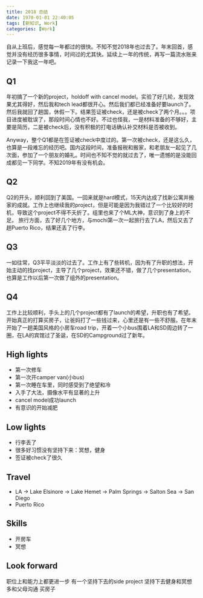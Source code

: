 ```yaml
---
title: 2018 总结
date: 1970-01-01 22:40:05
tags: [新知识, Work]
categories: [Work]
---
```


自从上班后，感觉每一年都过的很快。不知不觉2018年也过去了。年末回首，感觉并没有经历很多事情，时间过的尤其快。延续上一年的传统，再写一篇流水账来记录一下我这一年吧。

Q1
-----
年初搞了一个新的project，holdoff with cancel model。实验了好几轮，发现效果尤其得好，然后我和tech lead都很开心。然后我们都已经准备好要launch了。然后我就回了趟国，休假一下。结果签证被check，还是被check了两个月。。。项目进度被耽误了，那段时间心情也不好。不过也怪我，一是材料准备的不够好，主要是简历，二是被check后，没有积极的打电话确认补交材料是否被收到。

Anyway，整个Q1都是在签证被check中度过的。第一次被check，还是这么久，也算是一段难忘的经历吧。国内这段时间，准备报税和搬家，和老朋友一起见了几次面，参加了一个朋友的婚礼。时间也不知不觉的就过去了，唯一遗憾的是没能回成都见一下同学。不知2019年有没有机会。

Q2
-----
Q2的开头，顺利回到了美国。一回来就是hard模式，15天内达成了找新公寓并搬家的成就。工作上也继续我的project，但是可能是因为我错过了一个比较好的时机，导致这个project不得不夭折了。组里也来了个ML大神，意识到了身上的不足。
旅行方面，去了好几个地方，与mochi第一次一起旅行去了LA，然后又去了趟Puerto Rico，结果还丢了行李。

Q3
-----
一如往常，Q3平平淡淡的过去了。工作上有了些转机，因为有了升职的想法，开始主动的找project，主导了几个project，效果还不错，做了几个presentation，也算是工作以后第一次做了组外的presentation。


Q4
-----
工作上比较顺利，手头上的几个project都有了launch的希望，升职也有了希望。开始真正的打算买房子，让爸妈打了一些钱过来，心里还是有一些不舒服。在年末开始了一趟美国风格的小房车road trip，开着一个小bus围着LA和SD周边转了一圈，在LA的宾馆过了圣诞，在SD的Campground过了新年。

High lights
-----
- 第一次修车
- 第一次开camper van(小bus)
- 第一次睡在车里，同时感受到了绝望和冷
- 入手了大法，摄像水平有显著的上升
- cancel model成功launch
- 有意识的开始减肥

Low lights
-----
- 行李丢了
- 很多好习惯没有坚持下来：冥想，健身
- 签证被check了很久

Travel
-------
- LA -> Lake Elsinore -> Lake Hemet -> Palm Springs -> Salton Sea -> San Diego
- Puerto Rico


Skills
------
- 开房车
- 冥想


Look forward
------
职位上和能力上都更进一步
有一个坚持下去的side project
坚持下去健身和冥想
多和父母沟通
买房子



